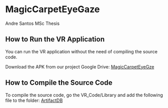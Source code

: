 # MagicCarpetEyeGaze

Andre Santos MSc Thesis

## How to Run the VR Application

You can run the VR application without the need of compiling the source code. 

Download the APK from our project Google Drive: [MagicCarpetEyeGze](https://drive.google.com/file/d/1OGo5nZRObycmuLmlVv2wLfYzOUlZprZs/view?usp=sharing)

## How to Compile the Source Code

To compile the source code, go the VR_Code/Library and add the following file to the folder: [ArtifactDB](https://drive.google.com/file/d/1qwjGIeUUmc_kfA6brvpg6fqdOWjSKUD7/view?usp=sharing)

